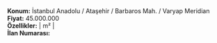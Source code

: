 ## 

**Konum:** İstanbul Anadolu / Ataşehir / Barbaros Mah. / Varyap Meridian  
**Fiyat:** 45.000.000  
**Özellikler:**  |  m² |   
**İlan Numarası:** 

